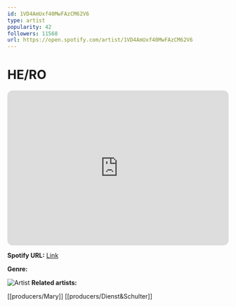 ```yaml
---
id: 1VD4AmUxf40MwFAzCM62V6
type: artist
popularity: 42
followers: 11568
url: https://open.spotify.com/artist/1VD4AmUxf40MwFAzCM62V6
---
```

# HE/RO

<iframe style="border-radius:12px" src="https://open.spotify.com/embed/artist/1VD4AmUxf40MwFAzCM62V6" width="100%" height="352" frameBorder="0" allowfullscreen="" allow="autoplay; clipboard-write; encrypted-media; fullscreen; picture-in-picture" loading="lazy"></iframe>

**Spotify URL:** [Link](https://open.spotify.com/artist/1VD4AmUxf40MwFAzCM62V6)

**Genre:** 

![Artist](https://i.scdn.co/image/ab6761610000e5eb2f4957e2d4caf316b7efc52b)
**Related artists:**

[[producers/Mary]]
[[producers/Dienst&Schulter]]
